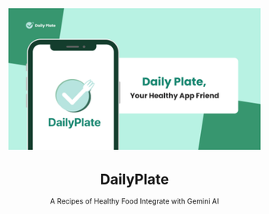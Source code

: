 <div align="center">
	<img src="https://github.com/Dzvelocity/DailyPlate/blob/master/asset/Daily%20Plate.png">
<h1>DailyPlate</h1>A Recipes of Healthy Food Integrate with Gemini AI<br>
<br>
